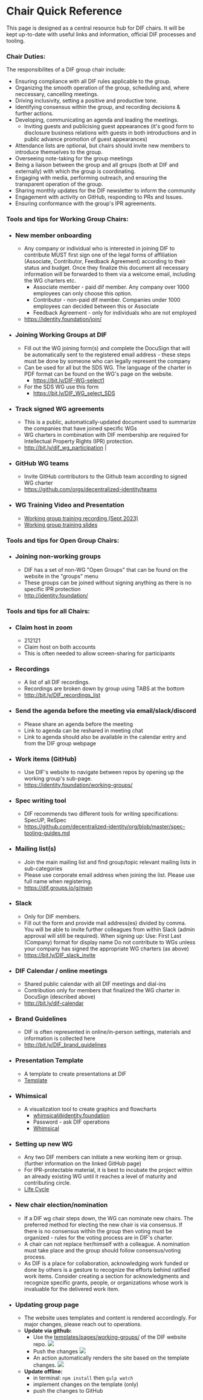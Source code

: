 # Chair Quick Reference

This page is designed as a central resource hub for DIF chairs. It will be kept up-to-date with useful links and information, official DIF processes and tooling.

### Chair Duties:

The responsibilites of a DIF group chair include:
- Ensuring compliance with all DIF rules applicable to the group.
- Organizing the smooth operation of the group, scheduling and, where neccessary, cancelling meetings.
- Driving inclusivity, setting a positive and productive tone.
- Identifying consensus within the group, and recording decisions & further actions.
- Developing, communicating an agenda and leading the meetings.
  - Inviting guests and publicising guest appearances (it's good form to disclosure business relations with guests in both introductions and in public advance promotion of guest appearances)
- Attendance lists are optional, but chairs should invite new members to introduce themselves to the group.
- Overseeing note-taking for the group meetings
- Being a liaison between the group and all groups (both at DIF and externally) with which the group is coordinating.
- Engaging with media, performing outreach, and ensuring the transparent operation of the group.
- Sharing monthly updates for the DIF newsletter to inform the community
- Engagement with activity on GitHub, responding to PRs and Issues.
- Ensuring conformance with the group's IPR agreements.


### Tools and tips for Working Group Chairs:

- ### New member onboarding 
    - Any company or individual who is interested in joining DIF to contribute MUST first sign one of the legal forms of affiliation (Associate, Contributor, Feedback Agreement) according to their status and budget. Once they finalize this document all necessary information will be forwarded to them via a welcome email, including the WG charters etc. 
        - Associate member - paid dif member. Any company over 1000 employees can only choose this option.
        - Contributor - non-paid dif member. Companies under 1000 employees can decided between this or Associate
        - Feedback Agreement - only for individuals who are not employed
    -  https://identity.foundation/join/
-  ### Joining Working Groups at DIF
    -  Fill out the WG joining form(s) and complete the DocuSign that will be automatically sent to the registered email address - these steps must be done by someone who can legally represent the company 
    -  Can be used for all but the SDS WG. The language of the charter in PDF format can be found on the WG's page on the website.
        -  https://bit.ly/DIF-WG-select1
    -  For the SDS WG use this form
        -  https://bit.ly/DIF_WG_select_SDS
- ### Track signed WG agreements
    - This is a public, automatically-updated document used to summarize the companies that have joined specific WGs
    - WG charters in combination with DIF membership are required for Intellectual Property Rights (IPR) protection. 
    - http://bit.ly/dif_wg_participation |
- ### GitHub WG teams
    - Invite GitHub contributors to the Github team according to signed WG charter
    - https://github.com/orgs/decentralized-identity/teams
- ### WG Training Video and Presentation
    - [Working group training recording (Sept 2023)](https://drive.google.com/file/d/1PIsF1xQ5i1NPp_RG2A39NEfh6ck95HQg/view?usp=drive_link) 
    - [Working group training slides](https://docs.google.com/presentation/d/1I0B3dQLQa51uCV3VFXHLsbzmyB_jZMl4/edit?usp=sharing&ouid=116182654223161791531&rtpof=true&sd=true)

### Tools and tips for Open Group Chairs:

- ### Joining non-working groups
    - DIF has a set of non-WG "Open Groups" that can be found on the website in the "groups" menu
    - These groups can be joined without signing anything as there is no specific IPR protection
    - http://identity.foundation/
 
      
### Tools and tips for all Chairs:

- ### Claim host in zoom
    - 212121
    - Claim host on both accounts
    - This is often needed to allow screen-sharing for participants
- ### Recordings
    - A list of all DIF recordings.
    - Recordings are broken down by group using TABS at the bottom
    - http://bit.ly/DIF_recordings_list
- ### Send the agenda before the meeting via email/slack/discord
    - Please share an agenda before the meeting
    - Link to agenda can be reshared in meeting chat 
    - Link to agenda should also be available in the calendar entry and from the DIF group webpage
- ### Work items (GitHub)
    - Use DIF's website to navigate between repos by opening up the working group's sub-page.
    - https://identity.foundation/working-groups/
- ### Spec writing tool
    - DIF recommends two different tools for writing specifications: SpecUP, ReSpec 
    - https://github.com/decentralized-identity/org/blob/master/spec-tooling-guides.md 
- ### Mailing list(s)
    - Join the main mailing list and find group/topic relevant mailing lists in sub-categories
    - Please use corporate email address when joining the list. Please use full name when registering.
    -  https://dif.groups.io/g/main 
- ### Slack 
    - Only for DIF members. 
    - Fill out the form and provide mail address(es) divided by comma. You will be able to invite further colleagues from within Slack (admin approval will still be required). When signing up: Use: First Last (Company) format for display name Do not contribute to WGs unless your company has signed the appropriate WG charters (as above)
    - https://bit.ly/DIF_slack_invite
- ### DIF Calendar / online meetings 
    - Shared public calendar with all DIF meetings and dial-ins 
    - Contribution only for members that finalized the  WG charter in DocuSign (described above)
    - http://bit.ly/dif-calendar
- ### Brand Guidelines
    - DIF is often represented in online/in-person settings, materials and information is collected here
    - http://bit.ly/DIF_brand_guidelines
- ### Presentation Template 
    - A template to create presentations at DIF
    -  [Template](https://docs.google.com/presentation/d/1jXF5LhBLmKsbjCfGGBFNDC_tqISmgd8-DK-ISxSQkwc/edit#slide=id.g7760498cf3_0_50)
-  ### Whimsical
    -  A visualization tool to create graphics and flowcharts 
        -  whimsical@identity.foundation 
        -  Password - ask DIF operations 
        -  [Whimsical](https://whimsical.com/DMbT3mCT74bQ3wxCKBTDbQ)
- ### Setting up new WG 
    - Any two DIF members can initiate a new working item or group. (further information on the linked GitHub page) 
    - For IPR-protectable material, it is best to incubate the project within an already existing WG until it reaches a level of maturity and contributing circle. 
    - [Life Cycle](https://github.com/decentralized-identity/org/blob/master/working-group-lifecycle.md)
- ### New chair election/nomination 
    - If a DIF wg chair steps down, the WG can nominate new chairs. The preferred method for electing the new chair is via consensus. If there is no consensus within the group then voting must be organized - rules for the voting process are in DIF's charter. 
    - A chair can not replace her/himself with a colleague. A nomination must take place and the group should follow consensus/voting process. 
    - As DIF is a place for collaboration, acknowledging work funded or done by others is a gesture to recognize the efforts behind ratified work items. Consider creating a section for acknowledgments and recognize specific grants, people, or organizations whose work is invaluable for the delivered work item. 
-  ### Updating group page 
    - The website uses templates and content is rendered accordingly. For major changes, please reach out to operations.
    -  __Update via github:__
        -  Use the [templates/pages/working-groups/](https://github.com/decentralized-identity/decentralized-identity.github.io/tree/master/templates/pages/working-groups) of the DIF website repo.
             ![](https://i.imgur.com/oA6smED.jpg)
        -  Push the changes 
            ![](https://i.imgur.com/3eaHrxd.png)
        -  An action automatically renders the site based on the template changes. 
            ![](https://i.imgur.com/M65meIn.png)
    -  __Update offline:__
        -  in terminal: `npm install` then `gulp watch`
        -  implement changes on the template (only)
        -  push the changes to GitHub
